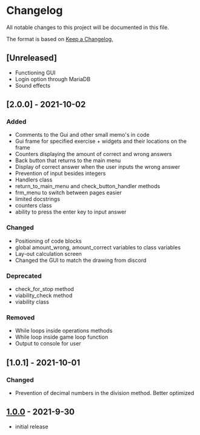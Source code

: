 # Changelog

All notable changes to this project will be documented in this file.

The format is based on [Keep a Changelog],

## [Unreleased]
- Functioning GUI
- Login option through MariaDB 
- Sound effects

## [2.0.0] - 2021-10-02

### Added
- Comments to the Gui and other small memo's in code 
- Gui frame for specified exercise + widgets and their locations on the frame
- Counters displaying the amount of correct and wrong answers
- Back button that returns to the main menu
- Display of correct answer when the user inputs the wrong answer
- Prevention of input besides integers
- Handlers class
- return_to_main_menu and check_button_handler methods
- frm_menu to switch between pages easier
- limited docstrings
- counters class
- ability to press the enter key to input answer

### Changed
- Positioning of code blocks
- global amount_wrong, amount_correct variables to class variables
- Lay-out calculation screen
- Changed the GUI to match the drawing from discord

### Deprecated
- check_for_stop method
- viability_check method
- viability class

### Removed
- While loops inside operations methods
- While loop inside game loop function
- Output to console for user


## [1.0.1] - 2021-10-01

### Changed
- Prevention of decimal numbers in the division method. Better optimized


## [1.0.0] - 2021-9-30
- initial release

<!-- Links -->
[keep a changelog]: https://keepachangelog.com/en/1.0.0/

<!-- Versions -->
[1.0.0]: https://github.com/Belgianix/Math-Exercises